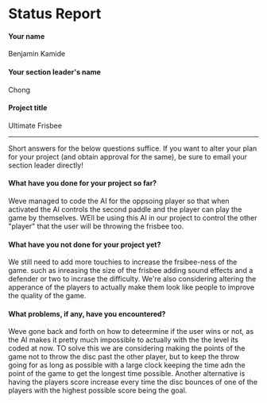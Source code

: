 # Status Report

#### Your name

Benjamin Kamide

#### Your section leader's name

Chong

#### Project title

Ultimate Frisbee

***

Short answers for the below questions suffice. If you want to alter your plan for your project (and obtain approval for the same), be sure to email your section leader directly!

#### What have you done for your project so far?

Weve managed to code the AI for the oppsoing player so that when activated the AI controls the second paddle and the player can play the game by themselves. WEll be using this AI in our project to control the other "player" that the user will be throwing the frisbee too. 

#### What have you not done for your project yet?
We still need to add more touchies to increase the frsibee-ness of the game. such as inreasing the size of the frisbee adding sound effects and a defender or two to incrase the difficulty. We're also considering altering the apperance of the players to actually make them look like people to improve the quality of the game. 

#### What problems, if any, have you encountered?

Weve gone back and forth on how to deteermine if the user wins or not, as the AI makes it pretty much impossible to actually with the the level its coded at now. TO solve this we are considering making the points of the game not to throw the disc past the other player, but to keep the throw going for as long as possible with a large clock keeping the time adn the point of the game to get the longest time possible. Another alternative is having the players score increase every time the disc bounces of one of the players with the highest possible score being the goal. 
